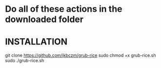 # Do all of these actions in the downloaded folder
# INSTALLATION
  git clone https://github.com/jkbczm/grub-rice
  sudo chmod +x grub-rice.sh
  sudo ./grub-rice.sh
  

